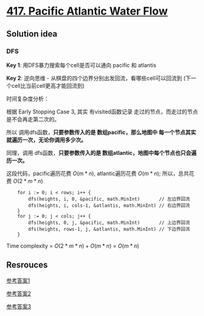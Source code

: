 # [417. Pacific Atlantic Water Flow](https://leetcode.com/problems/pacific-atlantic-water-flow/)

## Solution idea

### DFS

**Key 1**: 用DFS暴力搜索每个cell是否可以通向 pacific 和 atlantis

**Key 2**: 逆向思维 - 从棋盘的四个边界分别出发回流，看哪些cell可以回流到 (下一个cell比当前cell更高才能回流到)

时间复杂度分析：

根据 Early Stopping Case 3, 其实 有visited函数记录 走过的节点，而走过的节点是不会再走第二次的。

所以 调用dfs函数，**只要参数传入的是 数组pacific，那么地图中 每一个节点其实就遍历一次，无论你调用多少次。**

同理，调用 dfs函数，**只要参数传入的是 数组atlantic，地图中每个节点也只会遍历一次。**

这段代码，pacific遍历花费 $O(m*n)$, atlantic遍历花费 $O(m*n)$; 所以，总共花费 $O(2*m*n)$
```
	for i := 0; i < rows; i++ {
		dfs(heights, i, 0, &pacific, math.MinInt)       // 左边界回流
		dfs(heights, i, cols-1, &atlantis, math.MinInt) // 右边界回流
	}
	for j := 0; j < cols; j++ {
		dfs(heights, 0, j, &pacific, math.MinInt)       // 上边界回流
		dfs(heights, rows-1, j, &atlantis, math.MinInt) // 下边界回流
	}
```

Time complexity = $O(2*m*n) + O(m*n)$ = $O(m*n)$

## Resrouces

[参考答案1](https://github.com/youngyangyang04/leetcode-master/blob/master/problems/0417.%E5%A4%AA%E5%B9%B3%E6%B4%8B%E5%A4%A7%E8%A5%BF%E6%B4%8B%E6%B0%B4%E6%B5%81%E9%97%AE%E9%A2%98.md)

[参考答案2](https://github.com/halfrost/LeetCode-Go/tree/master/leetcode/0417.Pacific-Atlantic-Water-Flow)

[参考答案3](https://github.com/wisdompeak/LeetCode/tree/master/DFS/417.Pacific-Atlantic-Water-Flow)